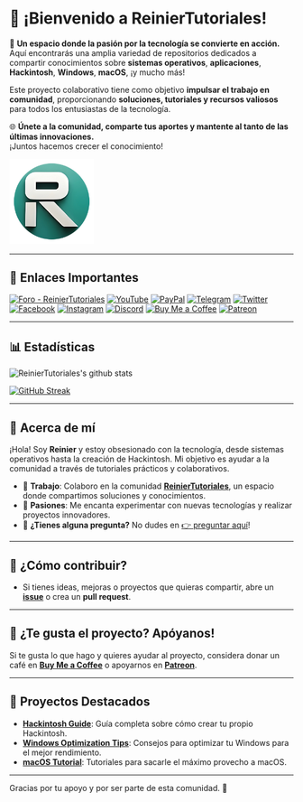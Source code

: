 # 🚀 **¡Bienvenido a ReinierTutoriales!**

🔧 **Un espacio donde la pasión por la tecnología se convierte en acción.**  
Aquí encontrarás una amplia variedad de repositorios dedicados a compartir conocimientos sobre **sistemas operativos**, **aplicaciones**, **Hackintosh**, **Windows**, **macOS**, ¡y mucho más!

Este proyecto colaborativo tiene como objetivo **impulsar el trabajo en comunidad**, proporcionando **soluciones, tutoriales y recursos valiosos** para todos los entusiastas de la tecnología.

🌐 **Únete a la comunidad, comparte tus aportes y mantente al tanto de las últimas innovaciones.**  
¡Juntos hacemos crecer el conocimiento!

<a href="https://www.reiniertutoriales.com/">
  <img src="https://github.com/ReinierTutoriales/ReinierTutoriales/blob/main/imagenes/Logo%20RT.png" width="150px" alt="ReinierTutoriales Logo">
</a>

---

## 🔗 **Enlaces Importantes**

[![Foro - ReinierTutoriales](https://img.shields.io/badge/Foro-181818?style=for-the-badge&logo=forum&logoColor=white)](https://www.reiniertutoriales.com/)
[![YouTube](https://img.shields.io/badge/YouTube-FF0000?style=for-the-badge&logo=youtube&logoColor=white)](https://youtube.com/c/ReinierTutoriales)
[![PayPal](https://img.shields.io/badge/PayPal-0070ba?style=for-the-badge&logo=paypal&logoColor=white)](https://www.paypal.com/paypalme/ReinierTutoriales)
[![Telegram](https://img.shields.io/badge/Telegram-0088cc?style=for-the-badge&logo=telegram&logoColor=white)](https://t.me/ReinierTutoriales)
[![Twitter](https://img.shields.io/badge/Twitter-1DA1F2?style=for-the-badge&logo=twitter&logoColor=white)](https://twitter.com/ReinierTutorial)
[![Facebook](https://img.shields.io/badge/Facebook-1877F2?style=for-the-badge&logo=facebook&logoColor=white)](https://www.facebook.com/ReinierTutoriales)
[![Instagram](https://img.shields.io/badge/Instagram-E4405F?style=for-the-badge&logo=instagram&logoColor=white)](https://www.instagram.com/reiniertutoriales/)
[![Discord](https://img.shields.io/badge/Discord-7289da?style=for-the-badge&logo=discord&logoColor=white)](https://discord.gg/pQcCDBMn)
[![Buy Me a Coffee](https://img.shields.io/badge/Buy%20Me%20a%20Coffee-ffdd00?style=for-the-badge&logo=buy-me-a-coffee&logoColor=black)](https://www.buymeacoffee.com/reiniertutoriales)
[![Patreon](https://img.shields.io/badge/Patreon-F96854?style=for-the-badge&logo=patreon&logoColor=white)](https://www.patreon.com/ReinierTutoriales)

---

## 📊 **Estadísticas**

![ReinierTutoriales's github stats](https://github-readme-stats.vercel.app/api?username=ReinierTutoriales&show_icons=true&bg_color=181818&title_color=F0DB4F&text_color=ffffff&icon_color=F0DB4F&hide_title=true)

[![GitHub Streak](https://streak-stats.demolab.com?user=ReinierTutoriales&theme=dark&hide_border=true&locale=es&date_format=M%20j%5B%2C%20Y%5D)](https://git.io/streak-stats)

---

## 👋 **Acerca de mí**

¡Hola! Soy **Reinier** y estoy obsesionado con la tecnología, desde sistemas operativos hasta la creación de Hackintosh. Mi objetivo es ayudar a la comunidad a través de tutoriales prácticos y colaborativos.

- 💼 **Trabajo**: Colaboro en la comunidad **[ReinierTutoriales](https://www.reiniertutoriales.com/)**, un espacio donde compartimos soluciones y conocimientos.
- 🧠 **Pasiones**: Me encanta experimentar con nuevas tecnologías y realizar proyectos innovadores.
- 💬 **¿Tienes alguna pregunta?** No dudes en [👉 preguntar aquí](https://github.com/ReinierTutoriales/ReinierTutoriales/issues)!

---

## 🤝 **¿Cómo contribuir?**

- Si tienes ideas, mejoras o proyectos que quieras compartir, abre un **[issue](https://github.com/ReinierTutoriales/ReinierTutoriales/issues)** o crea un **pull request**.

---

## 🙏 **¿Te gusta el proyecto? Apóyanos!**

Si te gusta lo que hago y quieres ayudar al proyecto, considera donar un café en **[Buy Me a Coffee](https://www.buymeacoffee.com/reiniertutoriales)** o apoyarnos en **[Patreon](https://www.patreon.com/ReinierTutoriales)**.

---

## 📌 **Proyectos Destacados**

- [**Hackintosh Guide**](https://github.com/ReinierTutoriales/Hackintosh): Guía completa sobre cómo crear tu propio Hackintosh.
- [**Windows Optimization Tips**](https://github.com/ReinierTutoriales/Windows-Tips): Consejos para optimizar tu Windows para el mejor rendimiento.
- [**macOS Tutorial**](https://github.com/ReinierTutoriales/macOS-Tutorials): Tutoriales para sacarle el máximo provecho a macOS.

---

Gracias por tu apoyo y por ser parte de esta comunidad. 💛

